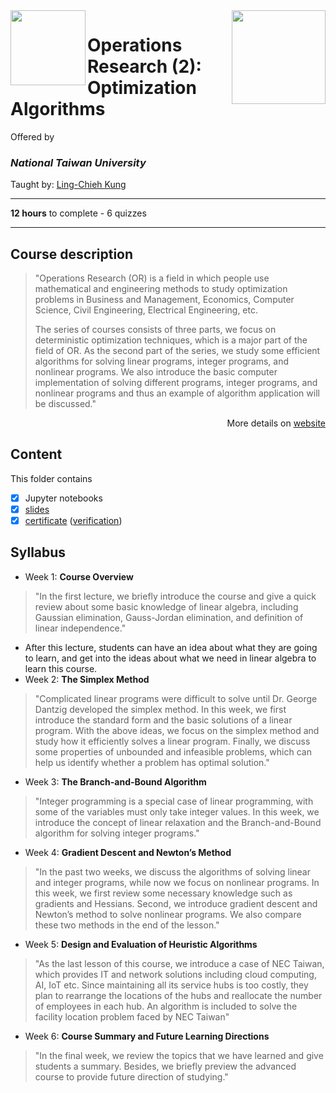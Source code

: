 <a href="https://www.coursera.org/learn/operations-research-algorithms">
  <img src="/img/Operations_Research_(2)_Optimization_Algorithms_logo.avif" width="150" align="right">
</a>

<img src="https://upload.wikimedia.org/wikipedia/en/7/7e/National_Taiwan_University_seal.svg" width="120" height="120" align="left">

# Operations Research (2): Optimization Algorithms

Offered by 
### *National Taiwan University*

Taught by: [Ling-Chieh Kung](https://www.coursera.org/instructor/lckung)

---

**12 hours** to complete - 6 quizzes 

---

## Course description

>"Operations Research (OR) is a field in which people use mathematical and engineering methods to study optimization problems in Business and Management, Economics, Computer Science, Civil Engineering, Electrical Engineering, etc.
>
>The series of courses consists of three parts, we focus on deterministic optimization techniques, which is a major part of the field of OR.
As the second part of the series, we study some efficient algorithms for solving linear programs, integer programs, and nonlinear programs.
We also introduce the basic computer implementation of solving different programs, integer programs, and nonlinear programs and thus an example of algorithm application will be discussed."

<p align="right">More details on <a href="https://www.coursera.org/learn/operations-research-algorithms">website</a></p>

## Content
This folder contains 
- [x] Jupyter notebooks
- [x] [slides](./Slides) 
- [x] [certificate](./Coursera_Certificate_Operations_Research_(2)_Optimization_Algorithms.pdf) ([verification](https://coursera.org/verify/H4YCLFATWX8F))

## Syllabus
- Week 1: **Course Overview**
>"In the first lecture, we briefly introduce the course and give a quick review about some basic knowledge of linear algebra, including Gaussian elimination, Gauss-Jordan elimination, and definition of linear independence."
  - After this lecture, students can have an idea about what they are going to learn, and get into the ideas about what we need in linear algebra to learn this course.
- Week 2: **The Simplex Method** 
>"Complicated linear programs were difficult to solve until Dr. George Dantzig developed the simplex method. In this week, we first introduce the standard form and the basic solutions of a linear program. With the above ideas, we focus on the simplex method and study how it efficiently solves a linear program. Finally, we discuss some properties of unbounded and infeasible problems, which can help us identify whether a problem has optimal solution."
- Week 3: **The Branch-and-Bound Algorithm**
>"Integer programming is a special case of linear programming, with some of the variables must only take integer values. In this week, we introduce the concept of linear relaxation and the Branch-and-Bound algorithm for solving integer programs."
- Week 4: **Gradient Descent and Newton’s Method**
>"In the past two weeks, we discuss the algorithms of solving linear and integer programs, while now we focus on nonlinear programs. In this week, we first review some necessary knowledge such as gradients and Hessians. Second, we introduce gradient descent and Newton’s method to solve nonlinear programs. We also compare these two methods in the end of the lesson."
- Week 5: **Design and Evaluation of Heuristic Algorithms**
>"As the last lesson of this course, we introduce a case of NEC Taiwan, which provides IT and network solutions including cloud computing, AI, IoT etc. Since maintaining all its service hubs is too costly, they plan to rearrange the locations of the hubs and reallocate the number of employees in each hub. An algorithm is included to solve the facility location problem faced by NEC Taiwan"
- Week 6: **Course Summary and Future Learning Directions**
>"In the final week, we review the topics that we have learned and give students a summary. Besides, we briefly preview the advanced course to provide future direction of studying."
